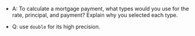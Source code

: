 - A: To calculate a mortgage payment, what types would you use for the rate, principal, and payment? Explain why you selected each type.

- Q: use `double` for its high precision.